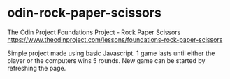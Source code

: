 # odin-rock-paper-scissors
The Odin Project Foundations Project - Rock Paper Scissors
https://www.theodinproject.com/lessons/foundations-rock-paper-scissors

Simple project made using basic Javascript. 1 game lasts until either the player or the computers wins 5 rounds. New game can be started by refreshing the page.
